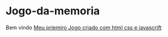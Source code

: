 # Jogo-da-memoria
Bem vindo
<a href="https://fe-a.github.io/Jogo-da-memoria/pages/game.html">Meu priemiro Jogo criado com html css e javascrift</a>
